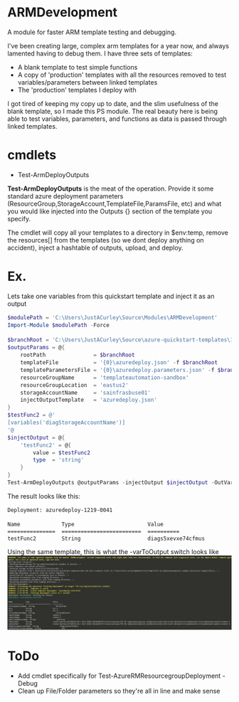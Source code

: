 # ARMDevelopment
A module for faster ARM template testing and debugging. 

I've been creating large, complex arm templates for a year now, and always lamented having to debug them. I have three sets of templates:
  - A blank template to test simple functions
  - A copy of 'production' templates with all the resources removed to test variables/parameters between linked templates
  - The 'production' templates I deploy with

I got tired of keeping my copy up to date, and the slim usefulness of the blank template, so I made this PS module. The real beauty here is being able to test variables, parameters, and functions as data is passed through linked templates.


# cmdlets
  - Test-ArmDeployOutputs

<b>Test-ArmDeployOutputs</b> is the meat of the operation. Provide it some standard azure deployment parameters (ResourceGroup,StorageAccount,TemplateFile,ParamsFile, etc) and what you would like injected into the Outputs {} section of the template you specify.  

The cmdlet will copy all your templates to a directory in $env:temp, remove the resources[] from the templates (so we dont deploy anything on accident), inject a hashtable of outputs, upload, and deploy.

# Ex.
Lets take one variables from this quickstart template and inject it as an output  
```powershell
$modulePath = 'C:\Users\JustACurley\Source\Modules\ARMDevelopment'  
Import-Module $modulePath -Force 

$branchRoot = 'C:\Users\JustACurley\Source\azure-quickstart-templates\101-1vm-2nics-2subnets-1vnet'
$outputParams = @{
    rootPath               = $branchRoot
    templateFile           = '{0}\azuredeploy.json' -f $branchRoot  
    templateParametersFile = '{0}\azuredeploy.parameters.json' -f $branchRoot
    resourceGroupName      = 'templateautomation-sandbox'    
    resourceGroupLocation  = 'eastus2'
    storageAccountName     = 'sainfrasbuse01'
    injectOutputTemplate   = 'azuredeploy.json' 
}
$testFunc2 = @'
[variables('diagStorageAccountName')]
'@
$injectOutput = @{
    'testFunc2' = @{
        value = $testFunc2
        type  = 'string'
    }
}
Test-ArmDeployOutputs @outputParams -injectOutput $injectOutput -OutVariable foo
```
The result looks like this: 
``` 
Deployment: azuredeploy-1219-0041

Name             Type                       Value
===============  =========================  ==========
testFunc2        String                     diags5xevxe74cfmus
```

Using the same template, this is what the -varToOutput switch looks like  
![varToOutput](https://github.com/justacurley/ARMDevelopment/blob/master/varToOutput.png)

# ToDo
  - Add cmdlet specifically for Test-AzureRMResourcegroupDeployment -Debug
  - Clean up File/Folder parameters so they're all in line and make sense
  




